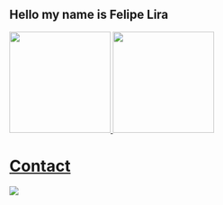 ## Hello my name is Felipe Lira
 <div>
  <a href="https://github.com/FelipeLiraDev">
  <img height="180em" src="https://github-readme-stats.vercel.app/api?username=FelipeLiraDev&show_icons=true&theme=light&include_all_commits=true&count_private=true"/>
  <img height="180em" src="https://github-readme-stats.vercel.app/api/top-langs/?username=FelipeLiraDev&&langs_count=7&theme=light"/>
</div>


  <h1>Contact</h1> 
<div> 
  <a href = "mailto:felipelirax@gmail.com"><img src="https://img.shields.io/badge/-Gmail-%23333?style=for-the-badge&logo=gmail&logoColor=white" target="_blank"></a> 
</div>
